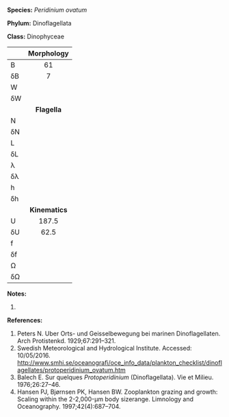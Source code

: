 **Species:** *Peridinium ovatum*

**Phylum:** Dinoflagellata

**Class:** Dinophyceae

|    | **Morphology** |
|:-- | :------------: |
| B  | 61 |
| δB | 7 |
| W  |  |
| δW |  |
|    | **Flagella** |
| N  |  |
| δN |  |
| L  |  |
| δL |  |
| λ  |  |
| δλ |  |
| h  |  |
| δh |  |
|    | **Kinematics** |
| U  | 187.5 |
| δU | 62.5 |
| f  |  |
| δf |  |
| Ω  |  |
| δΩ |  |

**Notes:**

1.

**References:**

1. Peters N.  Uber Orts- und Geisselbewegung bei marinen Dinoflagellaten.  Arch Protistenkd. 1929;67:291–321.
1. Swedish Meteorological and Hydrological Institute. Accessed: 10/05/2016. http://www.smhi.se/oceanografi/oce_info_data/plankton_checklist/dinoflagellates/protoperidinium_ovatum.htm
1. Balech E. Sur quelques *Protoperidinium* (Dinoflagellata). Vie et Milieu. 1976;26:27–46.
1. Hansen PJ, Bjørnsen PK, Hansen BW.  Zooplankton grazing and growth:  Scaling within the 2-2,000-μm body sizerange.  Limnology and Oceanography. 1997;42(4):687–704.
